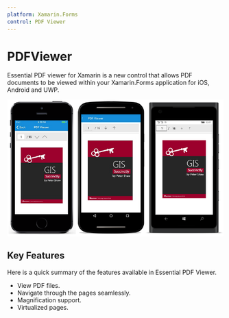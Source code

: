 ```yaml
---
platform: Xamarin.Forms
control: PDF Viewer
---
```


# PDFViewer

Essential PDF viewer for Xamarin is a new control that allows PDF documents to be viewed within your Xamarin.Forms application for iOS, Android and UWP.

![](pdfviewer_images/pdfviewer.png)

## Key Features

Here is a quick summary of the features available in Essential PDF Viewer.

* View PDF files.
* Navigate through the pages seamlessly.
* Magnification support.
* Virtualized pages.
